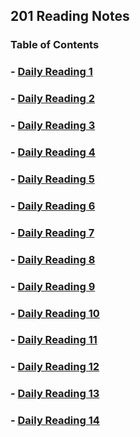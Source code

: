 ## 201 Reading Notes

### Table of Contents

### - [Daily Reading 1](https://github.com/AtkinsonKyle/reading-notes/blob/master/class-01.md)

### - [Daily Reading 2](https://github.com/AtkinsonKyle/reading-notes/blob/master/class-02.md)

### - [Daily Reading 3](https://github.com/AtkinsonKyle/reading-notes/blob/master/class-03.md)

### - [Daily Reading 4](https://github.com/AtkinsonKyle/reading-notes/blob/master/class-04.md)

### - [Daily Reading 5](https://github.com/AtkinsonKyle/reading-notes/blob/master/class-05.md)

### - [Daily Reading 6](https://github.com/AtkinsonKyle/reading-notes/blob/master/class-06.md)

### - [Daily Reading 7](https://github.com/AtkinsonKyle/reading-notes/blob/master/class-07.md)

### - [Daily Reading 8](https://github.com/AtkinsonKyle/reading-notes/blob/master/class-08.md)

### - [Daily Reading 9](https://github.com/AtkinsonKyle/reading-notes/blob/master/class-09.md)

### - [Daily Reading 10](https://github.com/AtkinsonKyle/reading-notes/blob/master/class-10.md)

### - [Daily Reading 11](https://github.com/AtkinsonKyle/reading-notes/blob/master/class-11.md)

### - [Daily Reading 12](https://github.com/AtkinsonKyle/reading-notes/blob/master/class-12.md)

### - [Daily Reading 13](https://github.com/AtkinsonKyle/reading-notes/blob/master/class-13.md)

### - [Daily Reading 14](https://github.com/AtkinsonKyle/reading-notes/blob/master/class-14.md)
